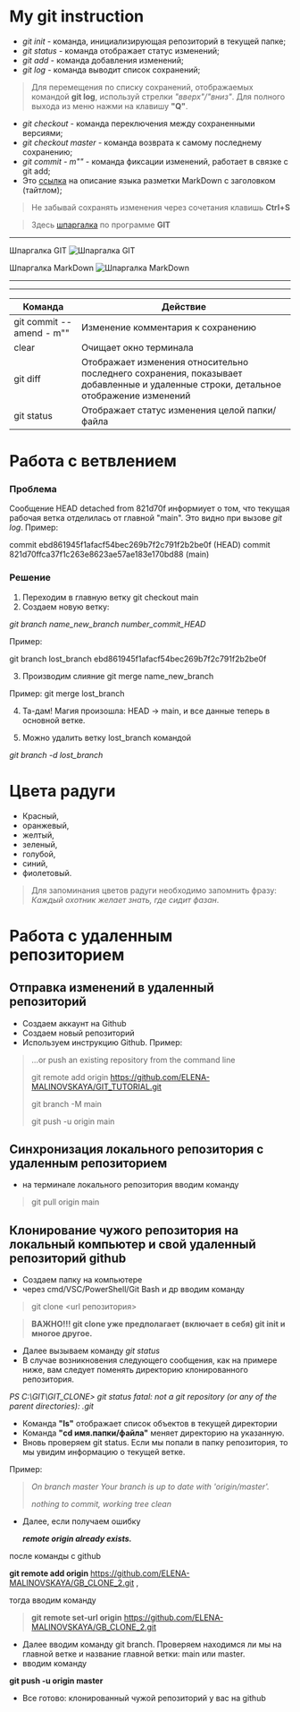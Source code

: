 # My git instruction

* *git init*   - команда, инициализирующая репозиторий в текущей папке;
* *git status* - команда отображает статус изменений;
* *git add* - команда добавления изменений;
* *git log* - команда выводит список сохранений;
>Для перемещения по списку сохранений, отображаемых командой **git log**, используй стрелки *"вверх"/"вниз"*. Для полного выхода из меню нажми на клавишу **"Q"**.

* *git checkout* - команда переключения между сохраненными версиями;
* *git checkout master* - команда возврата к самому последнему сохранению;
* *git commit - m""* - команда фиксации изменений, работает в связке с git add;
* Это [ссылка](https://texterra.ru/blog/ischerpyvayushchaya-shpargalka-po-sintaksisu-razmetki-markdown-na-zametku-avtoram-veb-razrabotchikam.html "с заголовком") на описание языка разметки MarkDown с заголовком (тайтлом);
> Не забывай сохранять изменения через сочетания клавишь **Ctrl+S**

>Здесь [шпаргалка](
https://training.github.com/downloads/ru/github-git-cheat-sheet/) по программе **GIT**
___

Шпаргалка GIT
![Шпаргалка GIT](ShpargalkaGIT.jpg)

Шпаргалка MarkDown
![Шпаргалка MarkDown](ShpargalkaMarkDown.jpg)
___
___

| Команда | Действие 
|---------| ---------|
| git commit --amend - m""| Изменение комментария к сохранению |
|clear| Очищает окно терминала|
|git diff| Отображает изменения относительно последнего сохранения, показывает добавленные и удаленные строки, детальное отображение изменений
|git status| Отображает статус изменения целой папки/файла|


# Работа с ветвлением 
### **Проблема**
 Сообщение HEAD detached from 821d70f информиует о том, что текущая рабочая ветка отделилась от главной "main". Это видно при вызове *git log*.
Пример: 

commit ebd861945f1afacf54bec269b7f2c791f2b2be0f (HEAD)
commit 821d70ffca37f1c263e8623ae57ae183e170bd88 (main)

### **Решение**
1. Переходим в главную ветку git checkout main
2. Создаем новую ветку:

*git branch name_new_branch number_commit_HEAD*

Пример: 

git branch lost_branch ebd861945f1afacf54bec269b7f2c791f2b2be0f

3. Производим слияние git merge name_new_branch

Пример: git merge lost_branch

4. Та-дам! Магия произошла: HEAD -> main, и все данные теперь в основной ветке.

5. Можно удалить ветку lost_branch командой

 *git branch -d lost_branch*

 # Цвета радуги
 * Красный,
 * оранжевый,
 * желтый,
 * зеленый,
 * голубой,
 * синий,
 * фиолетовый.
 
 >Для запоминания цветов радуги необходимо запомнить фразу:  
 >*Каждый
 охотник
 желает
 знать,
 где
 сидит
 фазан*.
 
 # Работа с удаленным репозиторием
 ## Отправка изменений в удаленный репозиторий

* Создаем аккаунт на Github
* Создаем новый репозиторий
* Используем инструкцию Github. Пример: 
> …or push an existing repository from the command line
>
>git remote add origin https://github.com/ELENA-MALINOVSKAYA/GIT_TUTORIAL.git
>
>git branch -M main
>
>git push -u origin main

## Синхронизация локального репозитория с удаленным репозиторием

* на терминале локального репозитория вводим команду

>git pull origin main

## Клонирование чужого репозитория на локальный компьютер и свой удаленный репозиторий github

* Создаем папку на компьютере
* через cmd/VSC/PowerShell/Git Bash и др вводим команду

> git clone <url репозитория>

>**ВАЖНО!!! git clone уже предполагает (включает в себя) git init и многое другое.** 

* Далее вызываем команду *git status*
* В случае возникновения следующего сообщения, как на примере ниже, вам следует поменять директорию клонированного репозитория.

*PS C:\GIT\GIT_CLONE> git status
fatal: not a git repository (or any of the parent directories): .git*

* Команда **"ls"** отображает список объектов в текущей директории
* Команда **"cd имя.папки/файла"** меняет директорию на указанную.
* Вновь проверяем git status. Если мы попали в папку репозитория, то мы увидим информацию о текущей ветке.

Пример:

>*On branch master
Your branch is up to date with 'origin/master'.*
>
>*nothing to commit, working tree clean*

* Далее, если получаем  ошибку 

  __*remote origin already exists.*__ 

после команды с github 

**git remote add origin** https://github.com/ELENA-MALINOVSKAYA/GB_CLONE_2.git  ,

тогда вводим команду 

>**git remote set-url origin** https://github.com/ELENA-MALINOVSKAYA/GB_CLONE_2.git

* Далее вводим команду git branch. Проверяем находимся ли мы на главной ветке и название  главной ветки: main или master.
* вводим команду 

**git push -u origin master**
* Все готово: клонированный чужой репозиторий у вас на github
